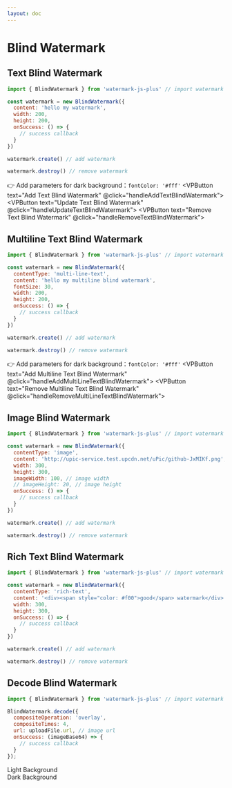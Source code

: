 ```yaml
---
layout: doc
---
```

# Blind Watermark

<script setup lang="ts">
import VPButton from 'vitepress/dist/client/theme-default/components/VPButton.vue';
import { ref, getCurrentInstance, onMounted } from 'vue';
import dayjs from 'dayjs';
import { Plus, Warning } from '@element-plus/icons-vue';
import { useData } from 'vitepress';
import { BlindWatermark } from '../../src';
import { useAppStore } from '../.vitepress/stores/app';

const appStore = useAppStore();
const { isDark } = useData();
const app = getCurrentInstance();
const decodeBlindImageByLight = ref('');
const decodeBlindImageByDark = ref('');

onMounted(() => {
});

const handleAddTextBlindWatermark = () => {
  appStore.createWatermark({
    content: 'hello my watermark',
    fontColor: isDark.value ? '#fff' : '#000',
    width: 200,
    height: 200,
    onSuccess: () => {
      app.appContext.config.globalProperties.$message({
        appendTo: '#app',
        message: 'The text blind watermark added successfully!',
        type: 'success'
      });
    }
  }, 'blind')
};
const handleUpdateTextBlindWatermark = () => {
  appStore.changeWatermark({
    content: 'update my text blind watermark at ' + dayjs().format('HH:mm:ss'),
    fontColor: isDark.value ? '#fff' : '#000'
  });
};
const handleRemoveTextBlindWatermark = () => {
  appStore.removeWatermark();
};

const handleAddMultiLineTextBlindWatermark = () => {
  appStore.createWatermark({
    contentType: 'multi-line-text',
    content: 'hello my multiline blind watermark',
    fontColor: isDark.value ? '#fff' : '#000',
    fontSize: 30,
    width: 200,
    height: 200,
    onSuccess: () => {
      app.appContext.config.globalProperties.$message({
        appendTo: '#app',
        message: 'The multiline text blind watermark added successfully!',
        type: 'success'
      });
    }
  }, 'blind')
};
const handleRemoveMultiLineTextBlindWatermark = () => {
  appStore.removeWatermark();
};

const handleAddImageBlindWatermark = () => {
  appStore.createWatermark({
    contentType: 'image',
    image: 'https://cdn.jsdelivr.net/gh/zhensherlock/oss@main/uPic/github-mkWBiK.png',
    imageWidth: 200,
    // imageHeight: 20,
    width: 300,
    height: 300,
    onSuccess: () => {
      app.appContext.config.globalProperties.$message({
        appendTo: '#app',
        message: 'The image blind watermark added successfully!',
        type: 'success'
      });
    }
  }, 'blind')
};
const handleRemoveImageBlindWatermark = () => {
  appStore.removeWatermark();
};

const handleAddRichTextBlindWatermark = () => {
  appStore.createWatermark({
    contentType: 'rich-text',
    content: '<div><span style="color: #f00">good</span> watermark</div>',
    width: 300,
    height: 300,
    onSuccess: () => {
      app.appContext.config.globalProperties.$message({
        appendTo: '#app',
        message: 'The rich text blind watermark added successfully!',
        type: 'success'
      });
    }
  }, 'blind')
};
const handleRemoveRichTextBlindWatermark = () => {
  appStore.removeWatermark();
};

// decode blind watermark
const handleSuccessByLight = (uploadFile) => {
  BlindWatermark.decode({
    compositeTimes: 4,
    compositeOperation: 'overlay',
    // compositeTimes: 5,
    // compositeOperation: 'soft-light',
    url: uploadFile.url,
    onSuccess: (imageBase64) => {
      decodeBlindImageByLight.value = imageBase64
    }
  });
}
const handleSuccessByDark = (uploadFile) => {
  BlindWatermark.decode({
    fillColor: '#fff',
    compositeTimes: 3,
    compositeOperation: 'overlay',
    url: uploadFile.url,
    onSuccess: (imageBase64) => {
      decodeBlindImageByDark.value = imageBase64
    }
  });
}
</script>

<el-backtop></el-backtop>

## Text Blind Watermark

<div class="text-blind-watermark">

```js
import { BlindWatermark } from 'watermark-js-plus' // import watermark plugin

const watermark = new BlindWatermark({
  content: 'hello my watermark',
  width: 200,
  height: 200,
  onSuccess: () => {
    // success callback
  }
})

watermark.create() // add watermark

watermark.destroy() // remove watermark
```
👉 Add parameters for dark background：`fontColor: '#fff'`
<el-affix target=".text-blind-watermark" position="bottom" :offset="0">
  <el-space class="block-operation">
    <VPButton text="Add Text Blind Watermark" @click="handleAddTextBlindWatermark"></VPButton>
    <VPButton text="Update Text Blind Watermark" @click="handleUpdateTextBlindWatermark"></VPButton>
    <VPButton text="Remove Text Blind Watermark" @click="handleRemoveTextBlindWatermark"></VPButton>
  </el-space>
</el-affix>
</div>

## Multiline Text Blind Watermark

<div class="multiline-text-blind-watermark">

```js
import { BlindWatermark } from 'watermark-js-plus' // import watermark plugin

const watermark = new BlindWatermark({
  contentType: 'multi-line-text',
  content: 'hello my multiline blind watermark',
  fontSize: 30,
  width: 200,
  height: 200,
  onSuccess: () => {
    // success callback
  }
})

watermark.create() // add watermark

watermark.destroy() // remove watermark
```
👉 Add parameters for dark background：`fontColor: '#fff'`
<el-affix target=".multiline-text-blind-watermark" position="bottom" :offset="0">
  <el-space class="block-operation">
    <VPButton text="Add Multiline Text Blind Watermark" @click="handleAddMultiLineTextBlindWatermark"></VPButton>
    <VPButton text="Remove Multiline Text Blind Watermark" @click="handleRemoveMultiLineTextBlindWatermark"></VPButton>
  </el-space>
</el-affix>
</div>

## Image Blind Watermark

<div class="image-blind-watermark">

```js
import { BlindWatermark } from 'watermark-js-plus' // import watermark plugin

const watermark = new BlindWatermark({
  contentType: 'image',
  content: 'http://upic-service.test.upcdn.net/uPic/github-JxMIKf.png',
  width: 300,
  height: 300,
  imageWidth: 100, // image width
  // imageHeight: 20, // image height
  onSuccess: () => {
    // success callback
  }
})

watermark.create() // add watermark

watermark.destroy() // remove watermark
```
<el-affix target=".image-blind-watermark" position="bottom" :offset="0">
  <el-space class="block-operation">
    <VPButton text="Add Image Blind Watermark" @click="handleAddImageBlindWatermark"></VPButton>
    <VPButton text="Remove Image Blind Watermark" @click="handleRemoveImageBlindWatermark"></VPButton>
  </el-space>
</el-affix>
</div>

## Rich Text Blind Watermark

<div class="rich-text-blind-watermark">

```js
import { BlindWatermark } from 'watermark-js-plus' // import watermark plugin

const watermark = new BlindWatermark({
  contentType: 'rich-text',
  content: '<div><span style="color: #f00">good</span> watermark</div>',
  width: 300,
  height: 300,
  onSuccess: () => {
    // success callback
  }
})

watermark.create() // add watermark

watermark.destroy() // remove watermark
```
<el-affix target=".rich-text-blind-watermark" position="bottom" :offset="0">
  <el-space class="block-operation">
    <VPButton text="Add RichText Blind Watermark" @click="handleAddRichTextBlindWatermark"></VPButton>
    <VPButton text="Remove Rich Text Blind Watermark" @click="handleRemoveRichTextBlindWatermark"></VPButton>
  </el-space>
</el-affix>
</div>

## Decode Blind Watermark

```js
import { BlindWatermark } from 'watermark-js-plus' // import watermark plugin

BlindWatermark.decode({
  compositeOperation: 'overlay',
  compositeTimes: 4,
  url: uploadFile.url, // image url
  onSuccess: (imageBase64) => {
    // success callback
  }
});
```
<el-row :gutter="20">
  <el-col :span="12">
    <el-tooltip content="Use a light background image" placement="right">
      <el-link :underline="false">
        Light Background<el-icon class="el-icon--right"><Warning /></el-icon>
      </el-link>
    </el-tooltip>
    <div>
      <el-upload
        list-type="picture-card"
        accept="image/*"
        :auto-upload="false"
        :show-file-list="false"
        :on-change="handleSuccessByLight"
      >
        <el-icon><Plus /></el-icon>
      </el-upload>
      <el-image
        v-if="decodeBlindImageByLight"
        style="width: 400px; height: 400px;margin-top: 20px;"
        :src="decodeBlindImageByLight"
        :preview-src-list="[decodeBlindImageByLight]"
        fit="cover"
      />
    </div>
  </el-col>
  <el-col :span="12">
    <el-tooltip content="Use with dark background image" placement="right">
      <el-link :underline="false">
        Dark Background<el-icon class="el-icon--right"><Warning /></el-icon>
      </el-link>
    </el-tooltip>
    <div>
      <el-upload
        list-type="picture-card"
        accept="image/*"
        :auto-upload="false"
        :show-file-list="false"
        :on-change="handleSuccessByDark"
      >
        <el-icon><Plus /></el-icon>
      </el-upload>
      <el-image
        v-if="decodeBlindImageByDark"
        style="width: 400px; height: 400px;margin-top: 20px;"
        :src="decodeBlindImageByDark"
        :preview-src-list="[decodeBlindImageByDark]"
        fit="cover"
      />
    </div>
  </el-col>
</el-row>

[//]: # (<div style="position: relative;">)

[//]: # (  <div style="position: absolute;top:0;bottom: 0;left: 0;right: 0;mix-blend-mode: color-burn;background: #000;"></div>)

[//]: # (  <img width="200" src="http://upic-service.test.upcdn.net/uPic/iShot_2022-11-28_10.35.29-RP6dBG.png" alt="">)

[//]: # (</div>)
